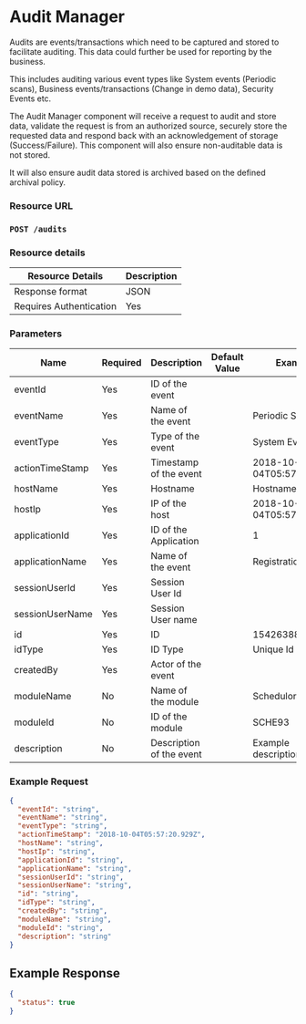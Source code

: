 # Audit Manager
Audits are events/transactions which need to be captured and stored to facilitate auditing. This data could further be used for reporting by the business.

This includes auditing various event types like System events (Periodic scans), Business events/transactions (Change in demo data), Security Events etc.

The Audit Manager component will receive a request to audit and store data, validate the request is from an authorized source, securely store the requested data and respond back with an acknowledgement of storage (Success/Failure). This component will also ensure non-auditable data is not stored.

It will also ensure audit data stored is archived based on the defined archival policy.

### Resource URL
### `POST /audits`

### Resource details

Resource Details | Description
------------ | -------------
Response format | JSON
Requires Authentication | Yes

### Parameters
Name | Required | Description | Default Value | Example
-----|----------|-------------|---------------|--------
eventId|Yes|ID of the event| | 
eventName|Yes|Name of the event| | Periodic Scan
eventType|Yes|Type of the event| | System Event
actionTimeStamp|Yes|Timestamp of the event| | 2018-10-04T05:57:20.929Z
hostName|Yes|Hostname| | Hostname
hostIp|Yes|IP of the host| | 2018-10-04T05:57:20.929Z
applicationId|Yes|ID of the Application| | 1
applicationName|Yes|Name of the event| | Registration
sessionUserId|Yes|Session User Id| | 
sessionUserName|Yes|Session User name| | 
id|Yes|ID| | 15426388761562
idType|Yes|ID Type| | Unique Id
createdBy|Yes|Actor of the event| | 
moduleName|No|Name of the module| | Schedulor
moduleId|No|ID of the module| | SCHE93
description|No|Description of the event| |Example description 

### Example Request
```JSON
{
  "eventId": "string",
  "eventName": "string",
  "eventType": "string",
  "actionTimeStamp": "2018-10-04T05:57:20.929Z",
  "hostName": "string",
  "hostIp": "string",
  "applicationId": "string",
  "applicationName": "string",
  "sessionUserId": "string",
  "sessionUserName": "string",
  "id": "string",
  "idType": "string",
  "createdBy": "string",
  "moduleName": "string",
  "moduleId": "string",
  "description": "string"
}
```
## Example Response
```JSON
{
  "status": true
}
```
